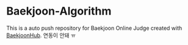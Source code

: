 # Baekjoon-Algorithm
This is a auto push repository for Baekjoon Online Judge created with [BaekjoonHub](https://github.com/BaekjoonHub/BaekjoonHub).
연동이 안돼 ㅠ
